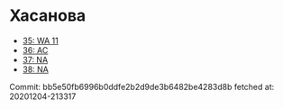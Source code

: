 # Хасанова
- [35: WA 11](35.md)
- [36: AC](36.md)
- [37: NA](37.md)
- [38: NA](38.md)

Commit: bb5e50fb6996b0ddfe2b2d9de3b6482be4283d8b
 fetched at: 20201204-213317
